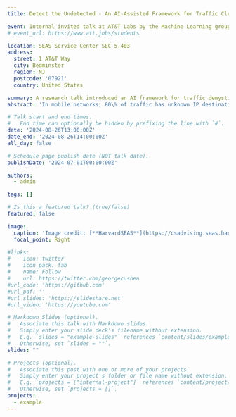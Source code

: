 ```yaml
---
title: Detect the Undetected - An AI-Assisted Framework for Traffic Clustering and Anomaly Detection

event: Internal invited talk at AT&T Labs by the Machine Learning group
# event_url: https://www.att.jobs/students

location: SEAS Service Center SEC 5.403
address:
  street: 1 AT&T Way
  city: Bedminster
  region: NJ
  postcode: '07921'
  country: United States

summary: A research talk introduced an AI framework for traffic demystification and anomaly detection.
abstract: 'In mobile networks, 80\% of traffic has unknown IP destinations. We developed an AI-based framework for traffic clustering and anomaly detection, integrating machine learning, statistics, and signal processing.'

# Talk start and end times.
#   End time can optionally be hidden by prefixing the line with `#`.
date: '2024-08-26T13:00:00Z'
date_end: '2024-08-26T14:00:00Z'
all_day: false

# Schedule page publish date (NOT talk date).
publishDate: '2024-07-01T00:00:00Z'

authors:
  - admin

tags: []

# Is this a featured talk? (true/false)
featured: false

image:
  caption: 'Image credit: [**HarvardSEAS**](https://csadvising.seas.harvard.edu/contact/)'
  focal_point: Right

#links:
#  - icon: twitter
#    icon_pack: fab
#    name: Follow
#    url: https://twitter.com/georgecushen
#url_code: 'https://github.com'
#url_pdf: ''
#url_slides: 'https://slideshare.net'
#url_video: 'https://youtube.com'

# Markdown Slides (optional).
#   Associate this talk with Markdown slides.
#   Simply enter your slide deck's filename without extension.
#   E.g. `slides = "example-slides"` references `content/slides/example-slides.md`.
#   Otherwise, set `slides = ""`.
slides: ""

# Projects (optional).
#   Associate this post with one or more of your projects.
#   Simply enter your project's folder or file name without extension.
#   E.g. `projects = ["internal-project"]` references `content/project/deep-learning/index.md`.
#   Otherwise, set `projects = []`.
projects:
  - example
---
```

